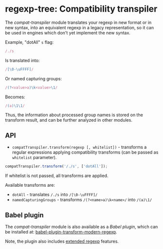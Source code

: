 # regexp-tree: Compatibility transpiler

The _compat-transpiler_ module translates your regexp in new format or in new syntax, into an equivalent regexp in a legacy representation, so it can be used in engines which don't yet implement the new syntax.

Example, "dotAll" `s` flag:


```js
/./s
```

Is translated into:

```js
/[\0-\uFFFF]/
```

Or named capturing groups:

```js
/(?<value>a)\k<value>\1/
```

Becomes:

```js
/(a)\1\1/
```

Thus, the information about processed group names is stored on the transform result, and can be further analyzed in other modules.

## API

* `compatTranspiler.transform(regexp [, whitelist])` - transforms a regular expressions applying compatibility transforms (can be passed as `whitelist` parameter).

```js
compatTranspiler.transform('/./s', ['dotAll']);
```

If whitelist is not passed, all transforms are applied.

Available transforms are:

* `dotAll` - translates `/./s` into `/[\0-\uFFFF]/`
* `namedCapturingGroups` - transforms `/(?<name>a)\k<name>/` into `/(a)\1/`

## Babel plugin

The _compat-transpiler_ module is also available as a _Babel plugin_, which can be installed at: [babel-plugin-transform-modern-regexp](https://www.npmjs.com/package/babel-plugin-transform-modern-regexp).

Note, the plugin also includes [extended regexp](https://github.com/dmitrysoshnikov/regexp-tree#regexp-extensions) features.